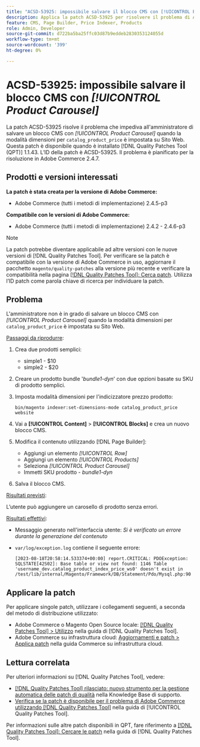 ```yaml
---
title: "ACSD-53925: impossibile salvare il blocco CMS con [!UICONTROL Product Carousel]"
description: Applica la patch ACSD-53925 per risolvere il problema di Adobe Commerce, in cui l’amministratore non è in grado di salvare un blocco CMS con Product Carousel quando la modalità dimensioni per "catalog_product_price" è impostata su sito web.
feature: CMS, Page Builder, Price Indexer, Products
role: Admin, Developer
source-git-commit: d722ba5ba25ffc03d87b9eddeb2830353124055d
workflow-type: tm+mt
source-wordcount: '399'
ht-degree: 0%

---
```


# ACSD-53925: impossibile salvare il blocco CMS con *[!UICONTROL Product Carousel]*

La patch ACSD-53925 risolve il problema che impediva all&#39;amministratore di salvare un blocco CMS con *[!UICONTROL Product Carousel]* quando la modalità dimensioni per `catalog_product_price` è impostata su Sito Web. Questa patch è disponibile quando è installato [!DNL Quality Patches Tool (QPT)] 1.1.43. L’ID della patch è ACSD-53925. Il problema è pianificato per la risoluzione in Adobe Commerce 2.4.7.

## Prodotti e versioni interessati

**La patch è stata creata per la versione di Adobe Commerce:**

* Adobe Commerce (tutti i metodi di implementazione) 2.4.5-p3

**Compatibile con le versioni di Adobe Commerce:**

* Adobe Commerce (tutti i metodi di implementazione) 2.4.2 - 2.4.6-p3

>[!NOTE]
>
>La patch potrebbe diventare applicabile ad altre versioni con le nuove versioni di [!DNL Quality Patches Tool]. Per verificare se la patch è compatibile con la versione di Adobe Commerce in uso, aggiornare il pacchetto `magento/quality-patches` alla versione più recente e verificare la compatibilità nella pagina [[!DNL Quality Patches Tool]: Cerca patch](https://experienceleague.adobe.com/tools/commerce-quality-patches/index.html). Utilizza l’ID patch come parola chiave di ricerca per individuare la patch.

## Problema

L&#39;amministratore non è in grado di salvare un blocco CMS con *[!UICONTROL Product Carousel]* quando la modalità dimensioni per `catalog_product_price` è impostata su Sito Web.

<u>Passaggi da riprodurre</u>:

1. Crea due prodotti semplici:
   * simple1 - $10
   * simple2 - $20
1. Creare un prodotto bundle &#39;*bundle1-dyn*&#39; con due opzioni basate su SKU di prodotto semplici.
1. Imposta modalità dimensioni per l&#39;indicizzatore prezzo prodotto:

   `bin/magento indexer:set-dimensions-mode catalog_product_price website`

1. Vai a **[!UICONTROL Content]** > **[!UICONTROL Blocks]** e crea un nuovo blocco CMS.
1. Modifica il contenuto utilizzando [!DNL Page Builder]:
   * Aggiungi un elemento *[!UICONTROL Row]*
   * Aggiungi un elemento *[!UICONTROL Products]*
   * Seleziona *[!UICONTROL Product Carousel]*
   * Immetti SKU prodotto - *bundle1-dyn*
1. Salva il blocco CMS.

<u>Risultati previsti</u>:

L’utente può aggiungere un carosello di prodotto senza errori.

<u>Risultati effettivi</u>:

* Messaggio generato nell&#39;interfaccia utente: *Si è verificato un errore durante la generazione del contenuto*
* `var/log/exception.log` contiene il seguente errore:

  ```
  [2023-08-18T20:58:14.533374+00:00] report.CRITICAL: PDOException: SQLSTATE[42S02]: Base table or view not found: 1146 Table 'username_dev.catalog_product_index_price_ws0' doesn't exist in /test/lib/internal/Magento/Framework/DB/Statement/Pdo/Mysql.php:90
  ```

## Applicare la patch

Per applicare singole patch, utilizzare i collegamenti seguenti, a seconda del metodo di distribuzione utilizzato:

* Adobe Commerce o Magento Open Source locale: [[!DNL Quality Patches Tool] > Utilizzo](https://experienceleague.adobe.com/docs/commerce-operations/tools/quality-patches-tool/usage.html) nella guida di [!DNL Quality Patches Tool].
* Adobe Commerce su infrastruttura cloud: [Aggiornamenti e patch > Applica patch](https://experienceleague.adobe.com/docs/commerce-cloud-service/user-guide/develop/upgrade/apply-patches.html) nella guida Commerce su infrastruttura cloud.

## Lettura correlata

Per ulteriori informazioni su [!DNL Quality Patches Tool], vedere:

* [[!DNL Quality Patches Tool] rilasciato: nuovo strumento per la gestione automatica delle patch di qualità](https://experienceleague.adobe.com/en/docs/commerce-knowledge-base/kb/announcements/commerce-announcements/magento-quality-patches-released-new-tool-to-self-serve-quality-patches) nella Knowledge Base di supporto.
* [Verifica se la patch è disponibile per il problema di Adobe Commerce utilizzando  [!DNL Quality Patches Tool]](/help/tools/quality-patches-tool/patches-available-in-qpt/check-patch-for-magento-issue-with-magento-quality-patches.md) nella guida di [!UICONTROL Quality Patches Tool].


Per informazioni sulle altre patch disponibili in QPT, fare riferimento a [[!DNL Quality Patches Tool]: Cercare le patch](https://experienceleague.adobe.com/tools/commerce-quality-patches/index.html) nella guida di [!DNL Quality Patches Tool].

